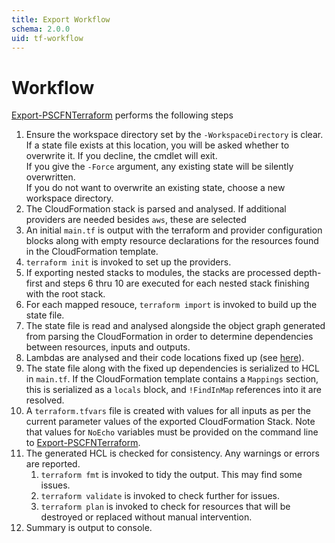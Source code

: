 ```yaml
---
title: Export Workflow
schema: 2.0.0
uid: tf-workflow
---
```


# Workflow

[Export-PSCFNTerraform](xref:Export-PSCFNTerraform) performs the following steps

1. Ensure the workspace directory set by the `-WorkspaceDirectory` is clear. If a state file exists at this location, you will be asked whether to overwrite it. If you decline, the cmdlet will exit.<br/>If you give the `-Force` argument, any existing state will be silently overwritten.<br/>If you do not want to overwrite an existing state, choose a new workspace directory.
1. The CloudFormation stack is parsed and analysed. If additional providers are needed besides `aws`, these are selected
1. An initial `main.tf` is output with the terraform and provider configuration blocks along with empty resource declarations for the resources found in the CloudFormation template.
1. `terraform init` is invoked to set up the providers.
1. If exporting nested stacks to modules, the stacks are processed depth-first and steps 6 thru 10 are executed for each nested stack finishing with the root stack.
1. For each mapped resouce, `terraform import` is invoked to build up the state file.
1. The state file is read and analysed alongside the object graph generated from parsing the CloudFormation in order to determine dependencies between resources, inputs and outputs.
1. Lambdas are analysed and their code locations fixed up (see [here](xref:tf-caveats#embedded-scripts-and-code-provisioners-lambda)).
1. The state file along with the fixed up dependencies is serialized to HCL in `main.tf`. If the CloudFormation template contains a `Mappings` section, this is serialized as a `locals` block, and `!FindInMap` references into it are resolved.
1. A `terraform.tfvars` file is created with values for all inputs as per the current parameter values of the exported CloudFormation Stack. Note that values for `NoEcho` variables must be provided on the command line to [Export-PSCFNTerraform](xref:Export-PSCFNTerraform).
1. The generated HCL is checked for consistency. Any warnings or errors are reported.
    1. `terraform fmt` is invoked to tidy the output. This may find some issues.
    1. `terraform validate` is invoked to check further for issues.
    1. `terraform plan` is invoked to check for resources that will be destroyed or replaced without manual intervention.
1. Summary is output to console.

